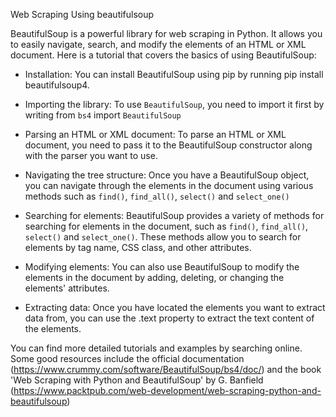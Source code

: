 Web Scraping Using beautifulsoup 

BeautifulSoup is a powerful library for web scraping in Python. It allows you to easily navigate, search, and modify the elements of an HTML or XML document. Here is a tutorial that covers the basics of using BeautifulSoup:

* Installation: You can install BeautifulSoup using pip by running pip install beautifulsoup4.

* Importing the library: To use `BeautifulSoup`, you need to import it first by writing from `bs4` import `BeautifulSoup`

* Parsing an HTML or XML document: To parse an HTML or XML document, you need to pass it to the BeautifulSoup constructor along with the parser you want to use.

* Navigating the tree structure: Once you have a BeautifulSoup object, you can navigate through the elements in the document using various methods such as `find()`, `find_all()`, `select()` and `select_one()`

* Searching for elements: BeautifulSoup provides a variety of methods for searching for elements in the document, such as `find()`, `find_all()`, `select()` and `select_one()`. These methods allow you to search for elements by tag name, CSS class, and other attributes.

* Modifying elements: You can also use BeautifulSoup to modify the elements in the document by adding, deleting, or changing the elements' attributes.

* Extracting data: Once you have located the elements you want to extract data from, you can use the .text property to extract the text content of the elements.

You can find more detailed tutorials and examples by searching online. Some good resources include the official documentation (https://www.crummy.com/software/BeautifulSoup/bs4/doc/) and the book 'Web Scraping with Python and BeautifulSoup' by G. Banfield (https://www.packtpub.com/web-development/web-scraping-python-and-beautifulsoup)
